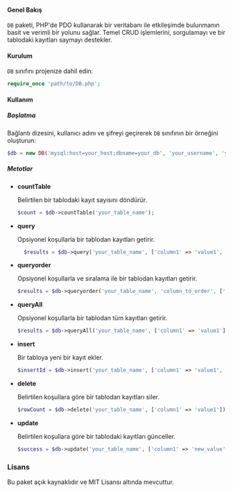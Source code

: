 #### Genel Bakış
`DB` paketi, PHP'de PDO kullanarak bir veritabanı ile etkileşimde bulunmanın basit ve verimli bir yolunu sağlar. Temel CRUD işlemlerini, sorgulamayı ve bir tablodaki kayıtları saymayı destekler.

#### Kurulum 

`DB` sınıfını projenize dahil edin:
```php
require_once 'path/to/DB.php';

```

#### Kullanım
##### Başlatma
Bağlantı dizesini, kullanıcı adını ve şifreyi geçirerek `DB`  sınıfının bir örneğini oluşturun:
```php
$db = new DB('mysql:host=your_host;dbname=your_db', 'your_username', 'your_password');
```
##### Metotlar
- **countTable**
  
  Belirtilen bir tablodaki kayıt sayısını döndürür.
  ```php
  $count = $db->countTable('your_table_name');
  ```
- **query**

  Opsiyonel koşullarla bir tablodan kayıtları getirir.
  ```php
    $results = $db->query('your_table_name', ['column1' => 'value1', 'column2' => 'value2']);
    ```
- **queryorder**

  Opsiyonel koşullarla ve sıralama ile bir tablodan kayıtları getirir.
    ```php
    $results = $db->queryorder('your_table_name', 'column_to_order', ['column1' => 'value1']);
    ```
- **queryAll**

    Opsiyonel koşullarla bir tablodan tüm kayıtları getirir.
   ```php
  $results = $db->queryAll('your_table_name', ['column1' => 'value1']);
    ```

- **insert**

    Bir tabloya yeni bir kayıt ekler.
   ```php
  $insertId = $db->insert('your_table_name', ['column1' => 'value1', 'column2' => 'value2']);
    ```

- **delete**

    Belirtilen koşullara göre bir tablodan kayıtları siler.
   ```php
  $rowCount = $db->delete('your_table_name', ['column1' => 'value1']);
    ```

- **update**

    Belirtilen koşullara göre bir tablodaki kayıtları günceller.
   ```php
  $success = $db->update('your_table_name', ['column1' => 'new_value'], 'column2 = value2');
    ```

### Lisans
Bu paket açık kaynaklıdır ve MIT Lisansı altında mevcuttur.
  